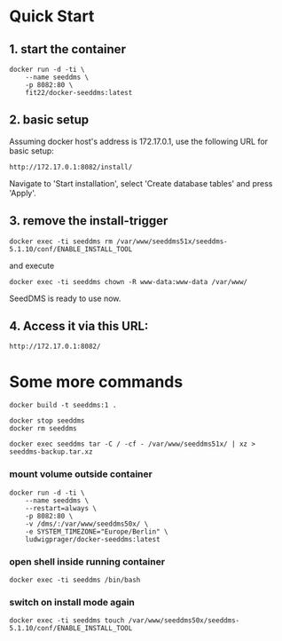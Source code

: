 # Quick Start

## 1. start the container
~~~
docker run -d -ti \
	--name seeddms \
	-p 8082:80 \
	fit22/docker-seeddms:latest
~~~

## 2. basic setup
Assuming docker host's address is 172.17.0.1, use the following URL for basic setup:

`http://172.17.0.1:8082/install/`

Navigate to 'Start installation', select 'Create database tables' and press 'Apply'.
## 3. remove the install-trigger
~~~
docker exec -ti seeddms rm /var/www/seeddms51x/seeddms-5.1.10/conf/ENABLE_INSTALL_TOOL
~~~
and execute 
~~~
docker exec -ti seeddms chown -R www-data:www-data /var/www/
~~~
SeedDMS is ready to use now.


## 4. Access it via this URL:
`http://172.17.0.1:8082/`


# Some more commands
~~~
docker build -t seeddms:1 .

docker stop seeddms
docker rm seeddms

docker exec seeddms tar -C / -cf - /var/www/seeddms51x/ | xz > seeddms-backup.tar.xz
~~~


### mount volume outside container
~~~
docker run -d -ti \
	--name seeddms \
	--restart=always \
	-p 8082:80 \
	-v /dms/:/var/www/seeddms50x/ \
	-e SYSTEM_TIMEZONE="Europe/Berlin" \
	ludwigprager/docker-seeddms:latest
~~~

### open shell inside running container
~~~
docker exec -ti seeddms /bin/bash
~~~


### switch on install mode again
~~~
docker exec -ti seeddms touch /var/www/seeddms50x/seeddms-5.1.10/conf/ENABLE_INSTALL_TOOL
~~~
